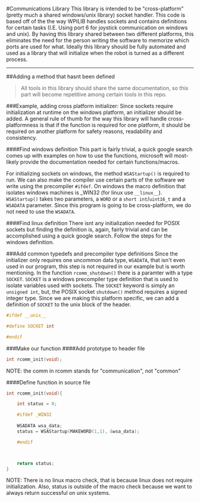 #Communications Library
This library is intended to be "cross-platform" (pretty much a shared windows/unix library) socket handler. This code is based off of the the way WPILIB handles sockets and contains definitions for certain tasks (I.E. Using port 6 for joystick communication on windows and unix). By having this library shared between two different platforms, this eliminates the need for the person writing the software to memorize which ports are used for what. Ideally this library should be fully automated and used as a library that will initialize when the robot is turned as a different process.

***

##Adding a method that hasnt been defined
>All tools in this library should share the same documentation, so this part will become repetitive among certain tools in this repo.

###Example, adding cross platform initializer:
Since sockets require initialization at runtime on the windows platform, an initializer should be added. A general rule of thumb for the way this library will handle cross-platformness is that if the function is required for one platform, it should be required on another platform for safety reasons, readability and consistency.

####Find windows definition
This part is fairly trivial, a quick google search comes up with examples on how to use the functions, microsoft will most-likely provide the documentation needed for certain functions/macros.

For initializing sockets on windows, the method `WSAStartup()` is required to run. We can also make the compiler use certain parts of the software we write using the precompiler `#ifdef`. On windows the macro definition that isolates windows machines is _WIN32 (for linux use `__linux__`). `WSAStartup()` takes two parameters, a `WORD` or a `short int`/`uint16_t` and a `WSADATA` parameter. Since this program is going to be cross-platform, we do not need to use the `WSADATA`.

####Find linux definition
There isnt any initialization needed for POSIX sockets but finding the definition is, again, fairly trivial and can be accomplished using a quick google search. Follow the steps for the windows definition.

###Add common typedefs and precompiler type definitions
Since the initializer only requires one uncommon data type, `WSADATA`, that isn't even used in our program, this step is not required in our example but is worth mentioning. In the function `rcomm_shutdown()` there is a paramter with a type `SOCKET`. `SOCKET` is a windows precompiler type definition that is used to isolate variables used with sockets. The `SOCKET` keyword is simply an `unsigned int`, but, the POSIX socket `shutdown()` method requires a signed integer type. Since we are making this platform specific, we can add a definition of `SOCKET` to the unix block of the header.
```c
#ifdef __unix__

#define SOCKET int

#endif
```

###Make our function
####Add prototype to header file
```c
int rcomm_init(void);
```

NOTE: the comm in rcomm stands for "communication", not "common"

####Define function in source file
```c
int rcomm_init(void){

    int status = 0;

    #ifdef _WIN32
    
    WSADATA wsa_data;
    status = WSAStartup(MAKEWORD(1,1), &wsa_data);

    #endif



    return status;
}
```

NOTE: There is no linux macro check, that is because linux does not require initialization. Also, status is outside of the macro check because we want to always return successful on unix systems.